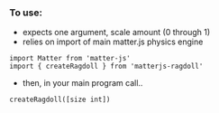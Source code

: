 ### To use:

- expects one argument, scale amount (0 through 1)
- relies on import of main matter.js physics engine
```
import Matter from 'matter-js'
import { createRagdoll } from 'matterjs-ragdoll'
```

- then, in your main program call..
```
createRagdoll([size int])
```
